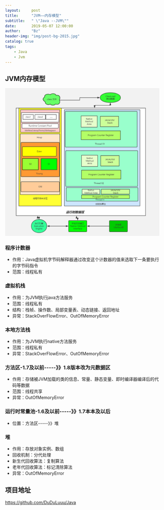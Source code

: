 ```yaml
---
layout:     post
title:      "JVM——内存模型"
subtitle:   " \"Java --JVM\""
date:       2019-05-07 12:00:00
author:     "Bz"
header-img: "img/post-bg-2015.jpg"
catalog: true
tags:
    - Java
    - Jvm
---
```



## JVM内存模型


 ![](/img/in-post/jvm/内存模型.png)
 
### 程序计数器
- 作用：Java虚拟机字节码解释器通过改变这个计数器的值来选取下一条要执行的字节码指令
- 范围：线程私有

### 虚拟机栈
- 作用：为JVM执行java方法服务
- 范围：线程私有
- 结构：栈帧、操作数、局部变量表、动态链接、返回地址
- 异常：StackOverFlowError、OutOfMemoryError

### 本地方法栈
- 作用：为JVM执行native方法服务
- 范围：线程私有
- 异常：StackOverFlowError、OutOfMemoryError

### 方法区-1.7及以前-----》》1.8版本改为元数据区
- 作用：存储被JVM加载的类的信息、常量、静态变量、即时编译器编译后的代码等数据
- 范围：线程共享
- 异常：OutOfMemoryError

### 运行时常量池-1.6及以前-----》》1.7本本及以后
- 位置：方法区-----》》堆

### 堆
- 作用：存放对象实例、数组
- 回收机制：分代处理
- 新生代回收算法：复制算法
- 老年代回收算法：标记清除算法
- 异常：OutOfMemoryError

 
## 项目地址
https://github.com/DuDuLuuu/Java